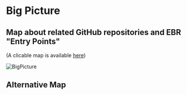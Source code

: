 Big Picture
==

Map about related GitHub repositories and EBR "Entry Points"
-
(A clicable map is available <a href="http://hubject.net/iPlumb3r/GitHub/BigPicture.html">here</a>)

![BigPicture](https://github.com/iPlumb3r/BigPicture/blob/master/Images/BigPicture_2020-04-01.png)

Alternative Map
-

